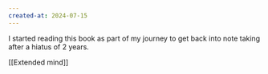 ```yaml
---
created-at: 2024-07-15
---
```


I started reading this book as part of my journey to get back into note taking after a hiatus of 2 years.

[[Extended mind]]